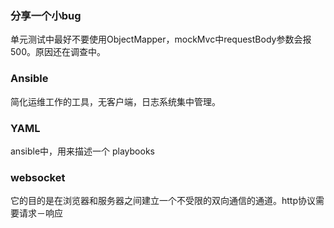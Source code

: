 ### 分享一个小bug

单元测试中最好不要使用ObjectMapper，mockMvc中requestBody参数会报500。原因还在调查中。

### Ansible

简化运维工作的工具，无客户端，日志系统集中管理。

### YAML

ansible中，用来描述一个 playbooks

### websocket 

它的目的是在浏览器和服务器之间建立一个不受限的双向通信的通道。http协议需要请求－响应

